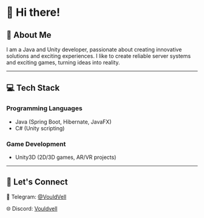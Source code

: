# 👋 Hi there!

## 🌟 About Me
I am a Java and Unity developer, passionate about creating innovative solutions and exciting experiences. I like to create reliable server systems and exciting games, turning ideas into reality.

---

## 💻 Tech Stack

### **Programming Languages**
- Java (Spring Boot, Hibernate, JavaFX)
- C# (Unity scripting)

### **Game Development**
- Unity3D (2D/3D games, AR/VR projects)

---

## 🤝 Let's Connect
💬 Telegram: [@VouldVell](https://t.me/VouldVell)

🌐 Discord: [Vouldvell](https://discordapp.com/users/946840414420369448/)
